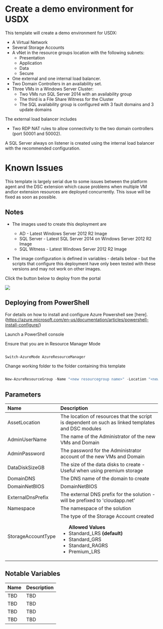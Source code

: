 # Create a demo environment for USDX

This template will create a demo environment for USDX:

+	A Virtual Network
+	Several Storage Accounts
+	A vNet in the resource groups location with the following subnets:
	+	Presentation
	+	Application
	+	Data
	+	Secure
+	One external and one internal load balancer.
+	Two Domain Controllers in an availability set.
+	Three VMs in a Windows Server Cluster:
	+ 	Two VMs run SQL Server 2014 with an availability group
	+	The third is a File Share Witness for the Cluster
	+	The SQL availability group is configured with 3 fault domains and 3 update domains

The external load balancer includes
+	Two RDP NAT rules to allow connectivity to the two domain controllers (port 50001 and 50002).

A SQL Server always on listener is created using the internal load balancer with the recommended configuration.

# Known Issues

This template is largely serial due to some issues between the platform agent and the DSC extension which cause problems when multiple VM and\or extension resources are deployed concurrently. 
This issue will be fixed as soon as possible.

## Notes

+ 	The images used to create this deployment are
	+ 	AD - Latest Windows Server 2012 R2 Image
	+ 	SQL Server - Latest SQL Server 2014 on Windows Server 2012 R2 Image
	+ 	SQL Witness - Latest Windows Server 2012 R2 Image

+ 	The image configuration is defined in variables - details below - but the scripts that configure this deployment have only been tested with these versions and may not work on other images.

Click the button below to deploy from the portal

<a href="https://portal.azure.com/#create/Microsoft.Template/uri/https%3A%2F%2Fraw.githubusercontent.com%2Fbrettwilms%2FUSDX-AIO-Demo%2Fmaster%2FARM-SQL-2014-AlwaysOn%2Fazuredeploy.json" target="_blank"><img src="http://azuredeploy.net/deploybutton.png"/></a>

## Deploying from PowerShell 

For details on how to install and configure Azure Powershell see [here].(https://azure.microsoft.com/en-us/documentation/articles/powershell-install-configure/)

Launch a PowerShell console

Ensure that you are in Resource Manager Mode

```PowerShell

Switch-AzureMode AzureResourceManager

```
Change working folder to the folder containing this template

```PowerShell

New-AzureResourceGroup -Name "<new resourcegroup name>" -Location "<new resourcegroup location>"  -TemplateParameterFile .\azuredeploy-parameters.json -TemplateFile .\azuredeploy.json

```

## Parameters

|Name|Description                                        |
|:----|:-------------------------------------------------|
|AssetLocation|The location of resources that the script is dependent on such as linked templates and DSC modules|
|AdminUserName|The name of the Administrator of the new VMs and Domain|
|AdminPassword|The password for the Administrator account of the new VMs and Domain|
|DataDiskSizeGB|The size of the data disks to create - Useful when using premium storage|
|DomainDNS|The DNS name of the domain to create|
|DomainNetBIOS|DomainNetBIOS|
|ExternalDnsPrefix|The external DNS prefix for the solution - will be prefixed to 'cloudapp.net'|
|Namespace|The namespace of the solution|
|StorageAccountType|The type of the Storage Account created <ul>**Allowed Values**<li>Standard_LRS **(default)**</li><li>Standard_GRS</li><li>Standard_RAGRS</li><li>Premium_LRS</li>|


## Notable Variables

|Name|Description|
|:---|:---------------------|
|TBD|TBD|
|TBD|TBD|
|TBD|TBD|
|TBD|TBD|



